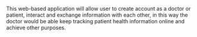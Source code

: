 This web-based application will allow user to create account as a doctor or patient, interact and exchange information with each other, in this way the doctor would be able keep tracking patient health information online and achieve other purposes. 
